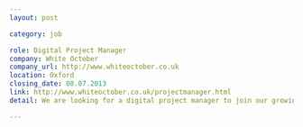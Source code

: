 ```yaml
---
layout: post

category: job

role: Digital Project Manager
company: White October
company_url: http://www.whiteoctober.co.uk
location: Oxford
closing_date: 08.07.2013
link: http://www.whiteoctober.co.uk/projectmanager.html
detail: We are looking for a digital project manager to join our growing team. Reporting directly to the Head of Production you'll be responsible for delivering your own portfolio of interesting digital projects.

---
```

